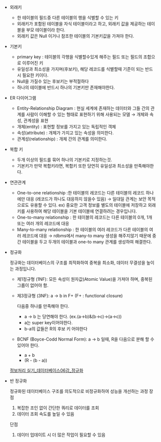 - 외래키
    - 한 테이블의 필드중 다른 테이블의 행을 식별할 수 있는 키
    - 외래키가 포함된 테이블을 자식 테이블이라고 하고, 외래키 값을 제공하는 테이블을 부모 테이블이라 한다.
    - 외래키 값은 Null 이거나 참조한 테이블의 기본키값을 가져야 한다.
- 기본키
    - primary key : 테이블의 각행을 식별할수있게 해주는 필드 또는 필드의 조합으로 이루어진 키
    - 유일성과 최소성을 가지며(후보키), 해당 레코드를 식별할때 기준이 되는 반드시 필요한 키이다.
    - Null을 가질수 있는 후보키는 부적절하다
    - 하나의 테이블에 반드시 하나의 기본키만 존재해야한다.
- ER 다이어그램
    - Entity-Relationship Diagram : 현실 세계에 존재하는 데이터와 그들 간의 관계를 사람이 이해할 수 있는 형태로 표현하기 위해 사용되는 모델
      → 개체와 속성, 관계성을 표현
    - 개체(entity) : 표현할 정보를 가지고 있는 독립적인 객체
    - 속성(attribute) : 개체가 가지고 있는 속성을 의미한다.
    - 관계성(relationship) : 개체 간의 관계를 의미한다.
- 복합 키
    - 두개 이상의 필드를 묶어 하나의 기본키로 지정하는것.
    - 기본키가 만약 복합키라면, 복합키 또한 당연히 유일성과 최소성을 만족해야한다.
- 연관관계
    - One-to-one relationship :한 테이블의 레코드는 다른 테이블의 레코드 하나에만 대응 (레코드가 하나도 대응하지 않을수 있음)
      → 일대일 관계는 보안 목적으로도 유용할 수 있다. ex) 중요한 고객 정보를 별도의 테이블에 저장하고 외래 키를 사용하여 해당 테이블을 기본 테이블에 연결하려는 경우입니다.
    - One-to-many relationship : 한 테이블의 레코드는 다른 테이블의 0개, 1개 또는 여러 개의 레코드에 대응
    - Many-to-many relationship : 한 테이블의 여러 레코드가 다른 테이블의 여러 레코드에 대응
      → rdbms에서 many-to many 생성을 해주지않기 때문에 중간 테이블을 두고 두개의 테이블과 one-to many 관계를 생성하여 해결한다.
- 정규화

  정규화는 데이터베이스의 구조를 최적화하여 중복을 최소화, 데이터 무결성을 높이는 과정입니다.

    - 제1정규형 (1NF): 모든 속성이 원자값(Atomic Value)을 가져야 하며, 중복된 그룹이 없어야 함.
    - 제3정규형 (3NF): a → b in F+ (F+ : functional closure)

      다음중 하나를 만족해야 한다.

        - a → b 는 당연해야 한다. (ex.(a→b)&(b→c)→(a→c))
        - a는 super key이어야한다.
        - b-a의 값들은 R의 후보 키 어야한다
    - BCNF (Boyce-Codd Normal Form): a → b 일때, R을 다음으로 분해 할 수 있어야 한다.
        - a + b
        - (R - (b - a))

  [정보처리 실기_데이터베이스06강_정규화](https://youtu.be/RXQ1kZ_JHqg?si=f0OPsoOWnJXSbqca)

- 반 정규화

  정규화된 데이터베이스 구조를 의도적으로 비정규화하여 성능을 개선하는 과정
  장점

    1. 복잡한 조인 없이 간단한 쿼리로 데이터를 조회
    2. 데이터 조회 속도를 높일 수 있음

  단점

    1. 데이터 업데이트 시 더 많은 작업이 필요할 수 있음